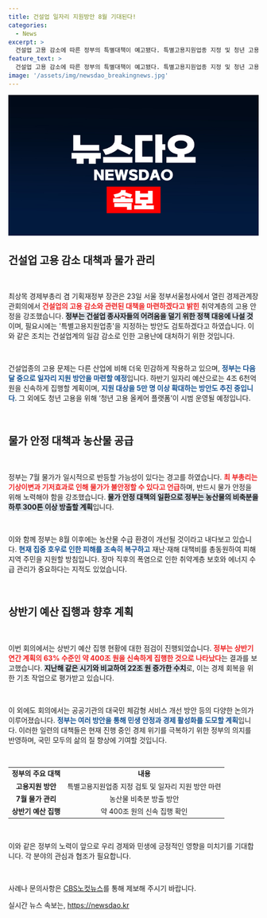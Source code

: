 ```yaml
---
title: 건설업 일자리 지원방안 8월 기대된다!
categories:
  - News
excerpt: >
  건설업 고용 감소에 따른 정부의 특별대책이 예고됐다. 특별고용지원업종 지정 및 청년 고용 서비스 강화가 논의되며, 물가 안정과 농산물 방출 방안도 포함됐다. 경제안정을 위한 긴장감 고조!
feature_text: >
  건설업 고용 감소에 따른 정부의 특별대책이 예고됐다. 특별고용지원업종 지정 및 청년 고용 서비스 강화가 논의되며, 물가 안정과 농산물 방출 방안도 포함됐다. 경제안정을 위한 긴장감 고조!
image: '/assets/img/newsdao_breakingnews.jpg'
---
```


<p><img src="/assets/img/newsdao_breakingnews.jpg" alt="ranknews 속보" /></p>

<h2 data-ke-size="size26">건설업 고용 감소 대책과 물가 관리</h2>

<p data-ke-size="size16">&nbsp;</p>

<p>최상목 경제부총리 겸 기획재정부 장관은 23일 서울 정부서울청사에서 열린 경제관계장관회의에서 <b><span style="color: #ee2323;">건설업의 고용 감소와 관련된 대책을 마련하겠다고 밝힌</span></b> 취약계층의 고용 안정을 강조했습니다. <b><span style="background-color: #21538527;">정부는 건설업 종사자들의 어려움을 덜기 위한 정책 대응에 나설 것</span></b>이며, 필요시에는 '특별고용지원업종'을 지정하는 방안도 검토하겠다고 하였습니다. 이와 같은 조치는 건설업계의 일감 감소로 인한 고용난에 대처하기 위한 것입니다. </p>

<p data-ke-size="size16">&nbsp;</p>

<p>건설업종의 고용 문제는 다른 산업에 비해 더욱 민감하게 작용하고 있으며, <b><span style="color: #1a5490;">정부는 다음 달 중으로 일자리 지원 방안을 마련할 예정</span></b>입니다. 하반기 일자리 예산으로는 4조 6천억 원을 신속하게 집행할 계획이며, <b><span style="color: #1a5490;">지원 대상을 5만 명 이상 확대하는 방안도 추진 중입니다</span></b>. 그 외에도 청년 고용을 위해 ‘청년 고용 올케어 플랫폼’이 시범 운영될 예정입니다.</p>

<p data-ke-size="size16">&nbsp;</p>

<h2 data-ke-size="size26">물가 안정 대책과 농산물 공급</h2>

<p data-ke-size="size16">&nbsp;</p>

<p>정부는 7월 물가가 일시적으로 반등할 가능성이 있다는 경고를 하였습니다. <b><span style="color: #ee2323;">최 부총리는 기상이변과 기저효과로 인해 물가가 불안정할 수 있다고 언급</span></b>하며, 반드시 물가 안정을 위해 노력해야 함을 강조했습니다. <b><span style="background-color: #21538527;">물가 안정 대책의 일환으로 정부는 농산물의 비축분을 하루 300톤 이상 방출할 계획</span></b>입니다. </p>

<p data-ke-size="size16">&nbsp;</p>

<p>이와 함께 정부는 8월 이후에는 농산물 수급 환경이 개선될 것이라고 내다보고 있습니다. <b><span style="color: #1a5490;">현재 집중 호우로 인한 피해를 조속히 복구하고</span></b> 재난·재해 대책비를 총동원하여 피해 지역 주민을 지원할 방침입니다. 장마 직후의 폭염으로 인한 취약계층 보호와 에너지 수급 관리가 중요하다는 지적도 있었습니다. </p>

<p data-ke-size="size16">&nbsp;</p>

<h2 data-ke-size="size26">상반기 예산 집행과 향후 계획</h2>

<p data-ke-size="size16">&nbsp;</p>

<p>이번 회의에서는 상반기 예산 집행 현황에 대한 점검이 진행되었습니다. <b><span style="color: #ee2323;">정부는 상반기 연간 계획의 63% 수준인 약 400조 원을 신속하게 집행한 것으로 나타났다</span></b>는 결과를 보고했습니다. <b><span style="background-color: #21538527;">지난해 같은 시기와 비교하여 22조 원 증가한 수치</span></b>로, 이는 경제 회복을 위한 기초 작업으로 평가받고 있습니다. </p>

<p data-ke-size="size16">&nbsp;</p>

<p>이 외에도 회의에서는 공공기관의 대국민 체감형 서비스 개선 방안 등의 다양한 논의가 이루어졌습니다. <b><span style="color: #1a5490;">정부는 여러 방안을 통해 민생 안정과 경제 활성화를 도모할 계획</span></b>입니다. 이러한 일련의 대책들은 현재 진행 중인 경제 위기를 극복하기 위한 정부의 의지를 반영하며, 국민 모두의 삶의 질 향상에 기여할 것입니다. </p>

<p data-ke-size="size16">&nbsp;</p>

<table style="width: 100%;">
    <tr>
        <td style="text-align: center; height: 17px;"><b>정부의 주요 대책</b></td>
        <td style="text-align: center; height: 17px;"><b>내용</b></td>
    </tr>
    <tr>
        <td style="text-align: center; height: 17px;"><b>고용지원 방안</b></td>
        <td style="text-align: center; height: 17px;">특별고용지원업종 지정 검토 및 일자리 지원 방안 마련</td>
    </tr>
    <tr>
        <td style="text-align: center; height: 17px;"><b>7월 물가 관리</b></td>
        <td style="text-align: center; height: 17px;">농산물 비축분 방출 방안</td>
    </tr>
    <tr>
        <td style="text-align: center; height: 17px;"><b>상반기 예산 집행</b></td>
        <td style="text-align: center; height: 17px;">약 400조 원의 신속 집행 확인</td>
    </tr>
</table>

<p data-ke-size="size16">&nbsp;</p>

<p>이와 같은 정부의 노력이 앞으로 우리 경제와 민생에 긍정적인 영향을 미치기를 기대합니다. 각 분야의 관심과 협조가 필요합니다. </p>

<p data-ke-size="size16">&nbsp;</p>

<p>사례나 문의사항은 <a href="https://url.kr/b71afn">CBS노컷뉴스</a>를 통해 제보해 주시기 바랍니다.</p>
실시간 뉴스 속보는, <a href="https://newsdao.kr" rel="dofollow">https://newsdao.kr</a>


